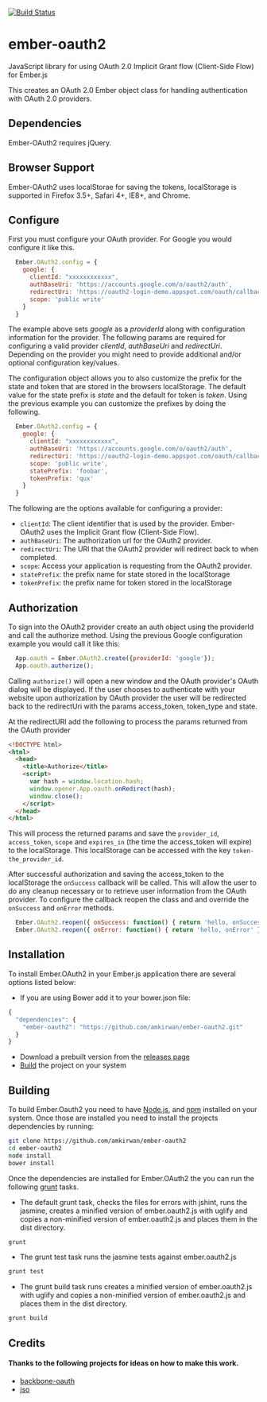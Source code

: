 [![Build Status](https://travis-ci.org/amkirwan/ember-oauth2.png)](https://travis-ci.org/amkirwan/ember-oauth2)

ember-oauth2
============

JavaScript library for using OAuth 2.0 Implicit Grant flow (Client-Side Flow) for Ember.js 

This creates an OAuth 2.0 Ember object class for handling authentication with OAuth 2.0 providers. 

## Dependencies

Ember-OAuth2 requires jQuery.

## Browser Support

Ember-OAuth2 uses localStorae for saving the tokens, localStorage is supported in Firefox 3.5+, Safari 4+, IE8+, and Chrome.

## Configure

First you must configure your OAuth provider. For Google you would configure it like this.

```javascript
  Ember.OAuth2.config = {
    google: {
      clientId: "xxxxxxxxxxxx",
      authBaseUri: 'https://accounts.google.com/o/oauth2/auth',
      redirectUri: 'https://oauth2-login-demo.appspot.com/oauth/callback',
      scope: 'public write'
    } 
  } 
```

The example above sets *google* as a *providerId* along with configuration information for the provider. The following params are required for configuring a valid provider *clientId*, *authBaseUri* and *redirectUri*. Depending on the provider you might need to provide additional and/or optional configuration key/values.

The configuration object allows you to also customize the prefix for the state and token that are stored in the browsers localStorage. The default value for the state prefix is *state* and the default for token is *token*. Using the previous example you can customize the prefixes by doing the following.

```javascript
  Ember.OAuth2.config = {
    google: {
      clientId: "xxxxxxxxxxxx",
      authBaseUri: 'https://accounts.google.com/o/oauth2/auth',
      redirectUri: 'https://oauth2-login-demo.appspot.com/oauth/callback',
      scope: 'public write',
      statePrefix: 'foobar',
      tokenPrefix: 'qux'
    } 
  } 
```

The following are the options available for configuring a provider: 

* `clientId`: The client identifier that is used by the provider. Ember-OAuth2 uses the Implicit Grant flow (Client-Side Flow).
* `authBaseUri`: The authorization url for the OAuth2 provider.
* `redirectUri`: The URI that the OAuth2 provider will redirect back to when completed. 
* `scope`: Access your application is requesting from the OAuth2 provider.
* `statePrefix`: the prefix name for state stored in the localStorage
* `tokenPrefix`: the prefix name for token stored in the localStorage

## Authorization

To sign into the OAuth2 provider create an auth object using the providerId and call the authorize method. Using the previous Google configuration example you would call it like this:

```javascript
  App.oauth = Ember.OAuth2.create({providerId: 'google'});
  App.oauth.authorize();
```

Calling `authorize()` will open a new window and the OAuth provider's OAuth dialog will be displayed. If the user chooses to authenticate with your website upon authorization by OAuth provider the user will be redirected back to the redirectUri with the params access_token, token_type and state. 

At the redirectURI add the following to process the params returned from the OAuth provider

```html
<!DOCTYPE html>
<html>
  <head>
    <title>Authorize</title> 
    <script>
      var hash = window.location.hash;
      window.opener.App.oauth.onRedirect(hash);
      window.close();
    </script>
  </head>
</html>
```

This will process the returned params and save the `provider_id`, `access_token`, `scope` and `expires_in` (the time the access_token will expire) to the localStorage. This localStorage can be accessed with the key `token-the_provider_id`.


After successful authorization and saving the access_token to the localStorage the `onSuccess` callback will be called. This will allow the user to do any cleanup necessary or to retrieve user information from the OAuth provider. To configure the callback reopen the class and and override the `onSuccess` and `onError` methods.

```javascript
  Ember.OAuth2.reopen({ onSuccess: function() { return 'hello, onSuccess' } });
  Ember.OAuth2.reopen({ onError: function() { return 'hello, onError' } });
```

## Installation

To install Ember.OAuth2 in your Ember.js application there are several options listed below:

- If you are using Bower add it to your bower.json file:

```javascript
{
  "dependencies": {
    "ember-oauth2": "https://github.com/amkirwan/ember-oauth2.git"
  }
}
```

- Download a prebuilt version from the [releases page](https://github.com/amkirwan/ember-oauth2/releases)
- [Build](/amkirwan/ember-oauth2#building) the project on your system

## Building

To build Ember.Oauth2 you need to have [Node.js](http://nodejs.org), and [npm](https://npmjs.org) installed on your system. Once those are installed you need to install the projects dependencies by running:

```bash
git clone https://github.com/amkirwan/ember-oauth2
cd ember-oauth2
node install
bower install
```

Once the dependencies are installed for Ember.OAuth2 the you can run the following [grunt](http://gruntjs.com/getting-started) tasks.

- The default grunt task, checks the files for errors with jshint, runs the jasmine, creates a minified version of ember.oauth2.js with uglify and copies a non-minified version of ember.oauth2.js and places them in the dist directory.

```bash
grunt         
```
- The grunt test task runs the jasmine tests against ember.oauth2.js

```bash
grunt test        
```
- The grunt build task runs creates a minified version of ember.oauth2.js with uglify and copies a non-minified version of ember.oauth2.js and places them in the dist directory. 

```bash
grunt build
```

## Credits

#### Thanks to the following projects for ideas on how to make this work.

* [backbone-oauth](http://github.com/ptnplanet/backbone-oauth)
* [jso](http://github.com/andreassolberg/jso)

